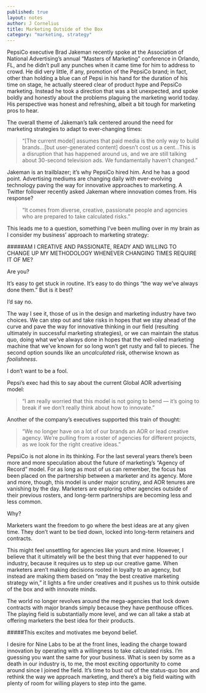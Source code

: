 ```yaml
---
published: true
layout: notes
author: J Cornelius
title: Marketing Outside of the Box
category: "marketing, strategy"
---
```



PepsiCo executive Brad Jakeman recently spoke at the Association of National Advertising’s annual “Masters of Marketing” conference in Orlando, FL, and he didn’t pull any punches when it came time for him to address to crowd. He did very little, if any, promotion of the PepsiCo brand; in fact, other than holding a blue can of Pepsi in his hand for the duration of his time on stage, he actually steered clear of product hype and PepsiCo marketing. Instead he took a direction that was a bit unexpected, and spoke boldly and honestly about the problems plaguing the marketing world today. His perspective was honest and refreshing, albeit a bit tough for marketing pros to hear.

The overall theme of Jakeman’s talk centered around the need for marketing strategies to adapt to ever-changing times:

> “[The current model] assumes that paid media is the only way to build brands…[but user-generated content] doesn’t cost us a cent...This is a disruption that has happened around us, and we are still talking about 30-second television ads. We fundamentally haven’t changed.”

Jakeman is an trailblazer; it’s why PepsiCo hired him. And he has a good point. Advertising mediums are changing daily with ever-evolving technology paving the way for innovative approaches to marketing. A Twitter follower recently asked Jakeman where innovation comes from. His response?

> “It comes from diverse, creative, passionate people and agencies who are prepared to take calculated risks.”

This leads me to a question, something I’ve been mulling over in my brain as I consider my business’ approach to marketing strategy:

#####AM I CREATIVE AND PASSIONATE, READY AND WILLING TO CHANGE UP MY METHODOLOGY WHENEVER CHANGING TIMES REQUIRE IT OF ME?

Are you?

It’s easy to get stuck in routine. It’s easy to do things “the way we’ve always done them.” But is it best?

I’d say no.

The way I see it, those of us in the design and marketing industry have two choices. We can step out and take risks in hopes that we stay ahead of the curve and pave the way for innovative thinking in our field (resulting ultimately in successful marketing strategies), or we can maintain the status quo, doing what we’ve always done in hopes that the well-oiled marketing machine that we’ve known for so long won’t get rusty and fall to pieces. The second option sounds like an _uncalculated_ risk, otherwise known as _foolishness_. 

I don’t want to be a fool.

Pepsi’s exec had this to say about the current Global AOR advertising model:

> “I am really worried that this model is not going to bend — it’s going to break if we don’t really think about how to innovate.”

Another of the company’s executives supported this train of thought:

> “We no longer have on a lot of our brands an AOR or lead creative agency. We’re pulling from a roster of agencies for different projects, as we look for the right creative ideas.”

PepsiCo is not alone in its thinking. For the last several years there’s been more and more speculation about the future of marketing’s “Agency of Record” model. For as long as most of us can remember, the focus has been placed on the partnership between a marketer and its agency. More and more, though, this model is under major scrutiny, and AOR tenures are vanishing by the day. Marketers are exploring other agencies outside of their previous rosters, and long-term partnerships are becoming less and less common. 

Why?

Marketers want the freedom to go where the best ideas are at any given time. They don’t want to be tied down, locked into long-term retainers and contracts.

This might feel unsettling for agencies like yours and mine. However, I believe that it ultimately will be the best thing that ever happened to our industry, because it requires us to step up our creative game. When marketers aren’t making decisions rooted in loyalty to an agency, but instead are making them based on “may the best creative marketing strategy win,” it lights a fire under creatives and it pushes us to think outside of the box and with innovate minds. 

The world no longer revolves around the mega-agencies that lock down contracts with major brands simply because they have penthouse offices. The playing field is substantially more level, and we can all take a stab at offering marketers the best idea for their products.

#####This excites and motivates me beyond belief.

I desire for Nine Labs to be at the front lines, leading the charge toward innovation by operating with a willingness to take calculated risks. I’m guessing you want the same for your business. What is seen by some as a death in our industry is, to me, the most exciting opportunity to come around since I joined the field. It’s time to bust out of the status-quo box and rethink the way we approach marketing, and there’s a big field waiting with plenty of room for willing players to step into the game.
